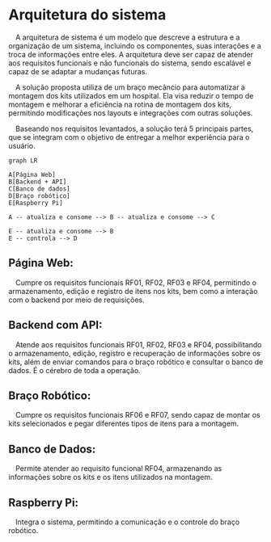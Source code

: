 # Arquitetura do sistema

&emsp;A arquitetura de sistema é um modelo que descreve a estrutura e a organização de um sistema, incluindo os componentes, suas interações e a troca de informações entre eles. A arquitetura deve ser capaz de atender aos requisitos funcionais e não funcionais do sistema, sendo escalável e capaz de se adaptar a mudanças futuras.

&emsp;A solução proposta utiliza de um braço mecâncio para automatizar a montagem dos kits utilizados em um hospital. Ela visa reduzir o tempo de montagem e melhorar a eficiência na rotina de montagem dos kits, permitindo modificações nos layouts e integrações com outras soluções.

&emsp;Baseando nos requisitos levantados, a solução terá 5 principais partes, que se integram com o objetivo de entregar a melhor experiência para o usuário.

```mermaid
graph LR

A[Página Web]
B[Backend + API]
C[Banco de dados]
D[Braço robótico]
E[Raspberry Pi]

A -- atualiza e consome --> B -- atualiza e consome --> C

E -- atualiza e consome --> B
E -- controla --> D
```

## Página Web:

&emsp;Cumpre os requisitos funcionais RF01, RF02, RF03 e RF04, permitindo o armazenamento, edição e registro de itens nos kits, bem como a interação com o backend por meio de requisições.

## Backend com API:
&emsp;Atende aos requisitos funcionais RF01, RF02, RF03 e RF04, possibilitando o armazenamento, edição, registro e recuperação de informações sobre os kits, além de enviar comandos para o braço robótico e consultar o banco de dados. É o cérebro de toda a operação.

## Braço Robótico:
&emsp;Cumpre os requisitos funcionais RF06 e RF07, sendo capaz de montar os kits selecionados e pegar diferentes tipos de itens para a montagem.

## Banco de Dados:
&emsp;Permite atender ao requisito funcional RF04, armazenando as informações sobre os kits e os itens utilizados na montagem.

## Raspberry Pi:
&emsp;Integra o sistema, permitindo a comunicação e o controle do braço robótico.

